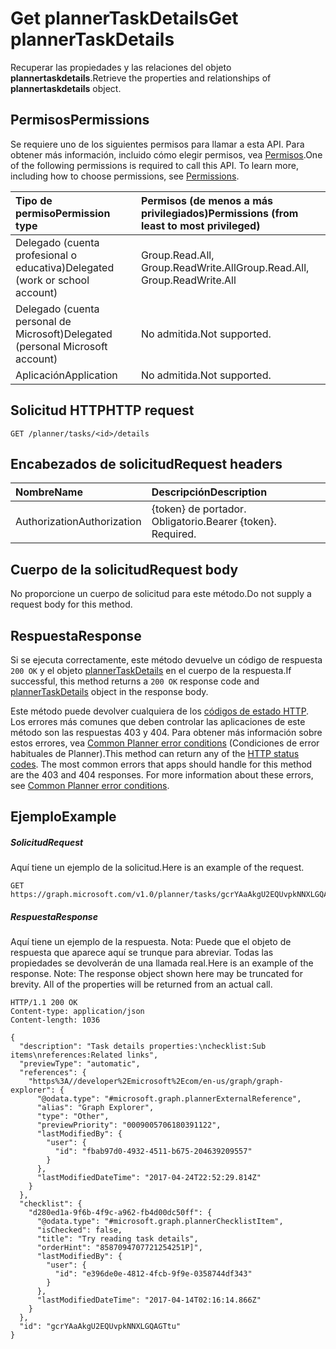 # <a name="get-plannertaskdetails"></a><span data-ttu-id="ed973-101">Get plannerTaskDetails</span><span class="sxs-lookup"><span data-stu-id="ed973-101">Get plannerTaskDetails</span></span>

<span data-ttu-id="ed973-102">Recuperar las propiedades y las relaciones del objeto **plannertaskdetails**.</span><span class="sxs-lookup"><span data-stu-id="ed973-102">Retrieve the properties and relationships of **plannertaskdetails** object.</span></span>
## <a name="permissions"></a><span data-ttu-id="ed973-103">Permisos</span><span class="sxs-lookup"><span data-stu-id="ed973-103">Permissions</span></span>
<span data-ttu-id="ed973-p101">Se requiere uno de los siguientes permisos para llamar a esta API. Para obtener más información, incluido cómo elegir permisos, vea [Permisos](../../../concepts/permissions_reference.md).</span><span class="sxs-lookup"><span data-stu-id="ed973-p101">One of the following permissions is required to call this API. To learn more, including how to choose permissions, see [Permissions](../../../concepts/permissions_reference.md).</span></span>

|<span data-ttu-id="ed973-106">Tipo de permiso</span><span class="sxs-lookup"><span data-stu-id="ed973-106">Permission type</span></span>      | <span data-ttu-id="ed973-107">Permisos (de menos a más privilegiados)</span><span class="sxs-lookup"><span data-stu-id="ed973-107">Permissions (from least to most privileged)</span></span>              |
|:--------------------|:---------------------------------------------------------|
|<span data-ttu-id="ed973-108">Delegado (cuenta profesional o educativa)</span><span class="sxs-lookup"><span data-stu-id="ed973-108">Delegated (work or school account)</span></span> | <span data-ttu-id="ed973-109">Group.Read.All, Group.ReadWrite.All</span><span class="sxs-lookup"><span data-stu-id="ed973-109">Group.Read.All, Group.ReadWrite.All</span></span>    |
|<span data-ttu-id="ed973-110">Delegado (cuenta personal de Microsoft)</span><span class="sxs-lookup"><span data-stu-id="ed973-110">Delegated (personal Microsoft account)</span></span> | <span data-ttu-id="ed973-111">No admitida.</span><span class="sxs-lookup"><span data-stu-id="ed973-111">Not supported.</span></span>    |
|<span data-ttu-id="ed973-112">Aplicación</span><span class="sxs-lookup"><span data-stu-id="ed973-112">Application</span></span> | <span data-ttu-id="ed973-113">No admitida.</span><span class="sxs-lookup"><span data-stu-id="ed973-113">Not supported.</span></span> |

## <a name="http-request"></a><span data-ttu-id="ed973-114">Solicitud HTTP</span><span class="sxs-lookup"><span data-stu-id="ed973-114">HTTP request</span></span>
<!-- { "blockType": "ignored" } -->
```http
GET /planner/tasks/<id>/details
```

## <a name="request-headers"></a><span data-ttu-id="ed973-115">Encabezados de solicitud</span><span class="sxs-lookup"><span data-stu-id="ed973-115">Request headers</span></span>
| <span data-ttu-id="ed973-116">Nombre</span><span class="sxs-lookup"><span data-stu-id="ed973-116">Name</span></span>      |<span data-ttu-id="ed973-117">Descripción</span><span class="sxs-lookup"><span data-stu-id="ed973-117">Description</span></span>|
|:----------|:----------|
| <span data-ttu-id="ed973-118">Authorization</span><span class="sxs-lookup"><span data-stu-id="ed973-118">Authorization</span></span>  | <span data-ttu-id="ed973-p102">{token} de portador. Obligatorio.</span><span class="sxs-lookup"><span data-stu-id="ed973-p102">Bearer {token}. Required.</span></span> |

## <a name="request-body"></a><span data-ttu-id="ed973-121">Cuerpo de la solicitud</span><span class="sxs-lookup"><span data-stu-id="ed973-121">Request body</span></span>
<span data-ttu-id="ed973-122">No proporcione un cuerpo de solicitud para este método.</span><span class="sxs-lookup"><span data-stu-id="ed973-122">Do not supply a request body for this method.</span></span>

## <a name="response"></a><span data-ttu-id="ed973-123">Respuesta</span><span class="sxs-lookup"><span data-stu-id="ed973-123">Response</span></span>

<span data-ttu-id="ed973-124">Si se ejecuta correctamente, este método devuelve un código de respuesta `200 OK` y el objeto [plannerTaskDetails](../resources/plannertaskdetails.md) en el cuerpo de la respuesta.</span><span class="sxs-lookup"><span data-stu-id="ed973-124">If successful, this method returns a `200 OK` response code and [plannerTaskDetails](../resources/plannertaskdetails.md) object in the response body.</span></span>

<span data-ttu-id="ed973-p103">Este método puede devolver cualquiera de los [códigos de estado HTTP](../../../concepts/errors.md). Los errores más comunes que deben controlar las aplicaciones de este método son las respuestas 403 y 404. Para obtener más información sobre estos errores, vea [Common Planner error conditions](../resources/planner_overview.md#common-planner-error-conditions) (Condiciones de error habituales de Planner).</span><span class="sxs-lookup"><span data-stu-id="ed973-p103">This method can return any of the [HTTP status codes](../../../concepts/errors.md). The most common errors that apps should handle for this method are the 403 and 404 responses. For more information about these errors, see [Common Planner error conditions](../resources/planner_overview.md#common-planner-error-conditions).</span></span>

## <a name="example"></a><span data-ttu-id="ed973-128">Ejemplo</span><span class="sxs-lookup"><span data-stu-id="ed973-128">Example</span></span>
##### <a name="request"></a><span data-ttu-id="ed973-129">Solicitud</span><span class="sxs-lookup"><span data-stu-id="ed973-129">Request</span></span>
<span data-ttu-id="ed973-130">Aquí tiene un ejemplo de la solicitud.</span><span class="sxs-lookup"><span data-stu-id="ed973-130">Here is an example of the request.</span></span>
<!-- {
  "blockType": "request",
  "name": "get_plannertaskdetails"
}-->
```http
GET https://graph.microsoft.com/v1.0/planner/tasks/gcrYAaAkgU2EQUvpkNNXLGQAGTtu/details
```
##### <a name="response"></a><span data-ttu-id="ed973-131">Respuesta</span><span class="sxs-lookup"><span data-stu-id="ed973-131">Response</span></span>
<span data-ttu-id="ed973-p104">Aquí tiene un ejemplo de la respuesta. Nota: Puede que el objeto de respuesta que aparece aquí se trunque para abreviar. Todas las propiedades se devolverán de una llamada real.</span><span class="sxs-lookup"><span data-stu-id="ed973-p104">Here is an example of the response. Note: The response object shown here may be truncated for brevity. All of the properties will be returned from an actual call.</span></span>
<!-- {
  "blockType": "response",
  "truncated": true,
  "@odata.type": "microsoft.graph.plannerTaskDetails"
} -->
```http
HTTP/1.1 200 OK
Content-type: application/json
Content-length: 1036

{
  "description": "Task details properties:\nchecklist:Sub items\nreferences:Related links",
  "previewType": "automatic",
  "references": {
    "https%3A//developer%2Emicrosoft%2Ecom/en-us/graph/graph-explorer": {
      "@odata.type": "#microsoft.graph.plannerExternalReference",
      "alias": "Graph Explorer",
      "type": "Other",
      "previewPriority": "0009005706180391122",
      "lastModifiedBy": {
        "user": {
          "id": "fbab97d0-4932-4511-b675-204639209557"
        }
      },
      "lastModifiedDateTime": "2017-04-24T22:52:29.814Z"
    }
  },
  "checklist": {
    "d280ed1a-9f6b-4f9c-a962-fb4d00dc50ff": {
      "@odata.type": "#microsoft.graph.plannerChecklistItem",
      "isChecked": false,
      "title": "Try reading task details",
      "orderHint": "8587094707721254251P]",
      "lastModifiedBy": {
        "user": {
          "id": "e396de0e-4812-4fcb-9f9e-0358744df343"
        }
      },
      "lastModifiedDateTime": "2017-04-14T02:16:14.866Z"
    }
  },
  "id": "gcrYAaAkgU2EQUvpkNNXLGQAGTtu"
}
```

<!-- uuid: 8fcb5dbc-d5aa-4681-8e31-b001d5168d79
2015-10-25 14:57:30 UTC -->
<!-- {
  "type": "#page.annotation",
  "description": "Get plannerTaskDetails",
  "keywords": "",
  "section": "documentation",
  "tocPath": ""
}-->